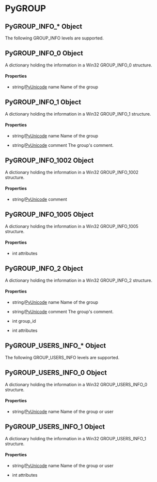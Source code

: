 # PyGROUP

## PyGROUP\_INFO\_\* Object



The following GROUP\_INFO levels are supported\.


## PyGROUP\_INFO\_0 Object



A dictionary holding the information in a Win32 GROUP\_INFO\_0 structure\.

#### Properties

  - string/[PyUnicode](#pyunicode) name
    Name of the group

## PyGROUP\_INFO\_1 Object



A dictionary holding the information in a Win32 GROUP\_INFO\_1 structure\.

#### Properties

  - string/[PyUnicode](#pyunicode) name
    Name of the group

  - string/[PyUnicode](#pyunicode) comment
    The group's comment\.

## PyGROUP\_INFO\_1002 Object



A dictionary holding the information in a Win32 GROUP\_INFO\_1002 structure\.

#### Properties

  - string/[PyUnicode](#pyunicode) comment
    

## PyGROUP\_INFO\_1005 Object



A dictionary holding the information in a Win32 GROUP\_INFO\_1005 structure\.

#### Properties

  - int attributes
    

## PyGROUP\_INFO\_2 Object



A dictionary holding the information in a Win32 GROUP\_INFO\_2 structure\.

#### Properties

  - string/[PyUnicode](#pyunicode) name
    Name of the group

  - string/[PyUnicode](#pyunicode) comment
    The group's comment\.

  - int group\_id
    

  - int attributes
    

## PyGROUP\_USERS\_INFO\_\* Object



The following GROUP\_USERS\_INFO levels are supported\.


## PyGROUP\_USERS\_INFO\_0 Object



A dictionary holding the information in a Win32 GROUP\_USERS\_INFO\_0 structure\.

#### Properties

  - string/[PyUnicode](#pyunicode) name
    Name of the group or user

## PyGROUP\_USERS\_INFO\_1 Object



A dictionary holding the information in a Win32 GROUP\_USERS\_INFO\_1 structure\.

#### Properties

  - string/[PyUnicode](#pyunicode) name
    Name of the group or user

  - int attributes
    